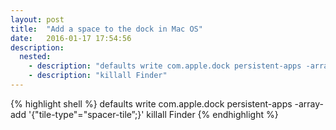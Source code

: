 ```yaml
---
layout: post
title:  "Add a space to the dock in Mac OS"
date:   2016-01-17 17:54:56
description:
  nested:
    - description: "defaults write com.apple.dock persistent-apps -array-add &#39;{&#34;tile-type&#34;=&#34;spacer-tile&#34;;}&#39;"
    - description: "killall Finder"
---
```


{% highlight shell %}
defaults write com.apple.dock persistent-apps -array-add '{"tile-type"="spacer-tile”;}'
killall Finder
{% endhighlight %}
